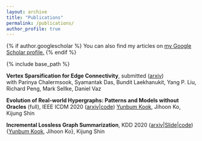 ```yaml
---
layout: archive
title: "Publications"
permalink: /publications/
author_profile: true
---
```


{% if author.googlescholar %}
  You can also find my articles on <u><a href="{{author.googlescholar}}">my Google Scholar profile</a>.</u>
{% endif %}

{% include base_path %}

**Vertex Sparsification for Edge Connectivity**, submitted ([arxiv](https://arxiv.org/abs/2007.07862))  
with Parinya Chalermsook, Syamantak Das, Bundit Laekhanukit, Yang P. Liu, Richard Peng, Mark Sellke, Daniel Vaz

**Evolution of Real-world Hypergraphs: Patterns and Models without Oracles** (full), IEEE ICDM 2020 ([arxiv](https://arxiv.org/pdf/2008.12729.pdf)|[code](https://github.com/yunbum-kook/icdm20-hyperff))
<ins>Yunbum Kook</ins>, Jihoon Ko, Kijung Shin

**Incremental Lossless Graph Summarization**, KDD 2020 ([arxiv](https://arxiv.org/pdf/2006.09935.pdf)|[Slide](https://www.slideshare.net/ssuserd6bbc0/incremental-lossless-graph-summarization-kdd-2020)|[code](http://dmlab.kaist.ac.kr/mosso/))  
{<ins>Yunbum Kook</ins>, Jihoon Ko}, Kijung Shin


<!--
{% for post in site.publications reversed %}
  {% include archive-single.html %}
{% endfor %}
-->
